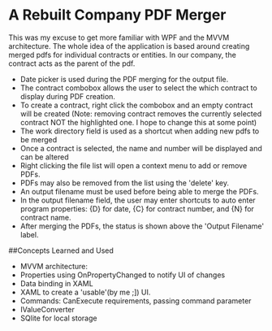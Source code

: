 # A Rebuilt Company PDF Merger

This was my excuse to get more familiar with WPF and the MVVM architecture.
The whole idea of the application is based around creating merged pdfs for
individual contracts or entities. In our company, the contract acts as the parent of the pdf.

- Date picker is used during the PDF merging for the output file.
- The contract combobox allows the user to select the which contract to display during PDF creation.
- To create a contract, right click the combobox and an empty contract will be created (Note: removing contract removes the currently selected contract NOT the highlighted one. I hope to change this at some point)
- The work directory field is used as a shortcut when adding new pdfs to be merged
- Once a contract is selected, the name and number will be displayed and can be altered
- Right clicking the file list will open a context menu to add or remove PDFs. 
- PDFs may also be removed from the list using the 'delete' key.
- An output filename must be used before being able to merge the PDFs.
- In the output filename field, the user may enter shortcuts to auto enter program properties: {D} for date, {C} for contract number, and {N} for contract name.
- After merging the PDFs, the status is shown above the 'Output Filename' label.

##Concepts Learned and Used
- MVVM architecture: 
- Properties using OnPropertyChanged to notify UI of changes
- Data binding in XAML
- XAML to create a 'usable'(by me ;]) UI.
- Commands: CanExecute requirements, passing command parameter
- IValueConverter
- SQlite for local storage


